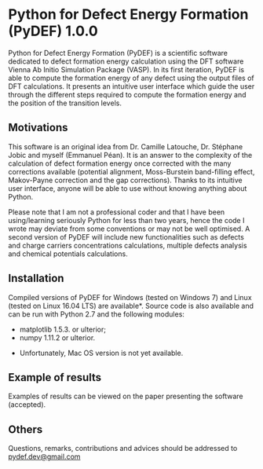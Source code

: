# Python for Defect Energy Formation (PyDEF) 1.0.0

Python for Defect Energy Formation (PyDEF) is a scientific software dedicated to defect formation energy calculation using the DFT software Vienna Ab Initio Simulation Package (VASP).
In its first iteration, PyDEF is able to compute the formation energy of any defect using the output files of DFT calculations. It presents an intuitive user interface which guide the user through the different steps required to compute the formation energy and the position of the transition levels.

## Motivations
This software is an original idea from Dr. Camille Latouche, Dr. Stéphane Jobic and myself (Emmanuel Péan). It is an answer to the complexity of the calculation of defect formation energy once corrected with the many corrections available (potential alignment, Moss-Burstein band-filling effect, Makov-Payne correction and the gap corrections). Thanks to its intuitive user interface, anyone will be able to use without knowing anything about Python.

Please note that I am not a professional coder and that I have been using/learning seriously Python for less than two years, hence the code I wrote may deviate from some conventions or may not be well optimised. A second version of PyDEF will include new functionalities such as defects and charge carriers concentrations calculations, multiple defects analysis and chemical potentials calculations.

## Installation

Compiled versions of PyDEF for Windows (tested on Windows 7) and Linux (tested on Linux 16.04 LTS) are available*.
Source code is also available and can be run with Python 2.7 and the following modules: 
- matplotlib 1.5.3. or ulterior;
- numpy 1.11.2 or ulterior.

* Unfortunately, Mac OS version is not yet available.

## Example of results

Examples of results can be viewed on the paper presenting the software (accepted).

## Others

Questions, remarks, contributions and advices should be addressed to pydef.dev@gmail.com